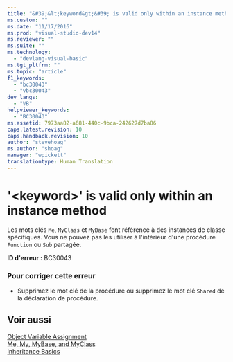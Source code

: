 ```yaml
---
title: "&#39;&lt;keyword&gt;&#39; is valid only within an instance method | Microsoft Docs"
ms.custom: ""
ms.date: "11/17/2016"
ms.prod: "visual-studio-dev14"
ms.reviewer: ""
ms.suite: ""
ms.technology: 
  - "devlang-visual-basic"
ms.tgt_pltfrm: ""
ms.topic: "article"
f1_keywords: 
  - "bc30043"
  - "vbc30043"
dev_langs: 
  - "VB"
helpviewer_keywords: 
  - "BC30043"
ms.assetid: 7973aa82-a681-440c-9bca-242627d7ba86
caps.latest.revision: 10
caps.handback.revision: 10
author: "stevehoag"
ms.author: "shoag"
manager: "wpickett"
translationtype: Human Translation
---
```

# &#39;&lt;keyword&gt;&#39; is valid only within an instance method
Les mots clés `Me`, `MyClass` et `MyBase` font référence à des instances de classe spécifiques.  Vous ne pouvez pas les utiliser à l'intérieur d'une procédure `Function` ou `Sub` partagée.  
  
 **ID d'erreur :** BC30043  
  
### Pour corriger cette erreur  
  
-   Supprimez le mot clé de la procédure ou supprimez le mot clé `Shared` de la déclaration de procédure.  
  
## Voir aussi  
 [Object Variable Assignment](../../../visual-basic/programming-guide/language-features/variables/object-variable-assignment.md)   
 [Me, My, MyBase, and MyClass](../../../visual-basic/programming-guide/program-structure/me-my-mybase-and-myclass.md)   
 [Inheritance Basics](../../../visual-basic/programming-guide/language-features/objects-and-classes/inheritance-basics.md)